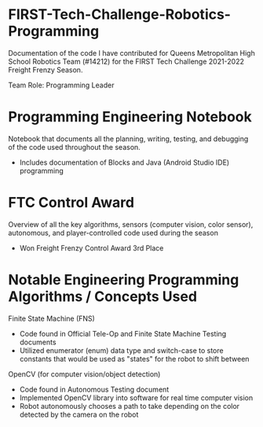 # FIRST-Tech-Challenge-Robotics-Programming
Documentation of the code I have contributed for Queens Metropolitan High School Robotics Team (#14212) for the FIRST Tech Challenge 2021-2022 Freight Frenzy Season.

Team Role: Programming Leader

# Programming Engineering Notebook

Notebook that documents all the planning, writing, testing, and debugging of the code used throughout the season.

* Includes documentation of Blocks and Java (Android Studio IDE) programming

# FTC Control Award

Overview of all the key algorithms, sensors (computer vision, color sensor), autonomous, and player-controlled code used during the season

* Won Freight Frenzy Control Award 3rd Place

# Notable Engineering Programming Algorithms / Concepts Used

Finite State Machine (FNS)
* Code found in Official Tele-Op and Finite State Machine Testing documents
* Utilized enumerator (enum) data type and switch-case to store constants that would be used as "states" for the robot to shift between

OpenCV (for computer vision/object detection)
* Code found in Autonomous Testing document
* Implemented OpenCV library into software for real time computer vision
* Robot autonomously chooses a path to take depending on the color detected by the camera on the robot
